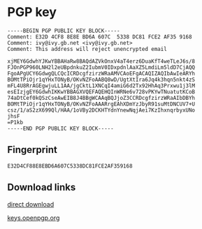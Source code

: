 # PGP key

    -----BEGIN PGP PUBLIC KEY BLOCK-----
    Comment: E32D 4CF8 8E8E BD6A 607C  5338 DC81 FCE2 AF35 9168
    Comment: ivy@ivy.gb.net <ivy@ivy.gb.net>
    Comment: This address will reject unencrypted email

    xjMEY6GdwhYJKwYBBAHaRw8BAQdAZVkOnxV4aT4erz6DuaKfT4weTLeJ6s/8
    FJOnPGP960LNH2l2eUBpdnkuZ2IubmV0IDxpdnlAaXZ5LmdiLm5ldD7CjAQQ
    FgoAPgUCY6GdwgQLCQcICRDcgfzirzWRaAMVCAoEFgACAQIZAQIbAwIeARYh
    BOMtTPiOjr1qYHxTONyB/OKvNZFoAABQ8wD/UgtXtIra6Jq4k3hqn5nkt4zS
    mFL4U8RrAGEgwjuLL1AA/jgCktL1XNCqI4amiG6d2Tx92HhAq3Prxwu1j3lM
    esEIzjgEY6GdwhIKKwYBBAGXVQEFAQEHQInWRNe6v728vPKYwTNuatutKCoB
    74aDtCef0kQSzCseAwEIB8J4BBgWCAAqBQJjoZ3CCRDcgfzirzWRaAIbDBYh
    BOMtTPiOjr1qYHxTONyB/OKvNZFoAAARrgEAhXDmYzJbyR91suMtDNCUV7+U
    csz/1/aS2zX699Ql/HAA/1oVBy2DCKHTYdnYnewNqjAei7KzIhxnqrbyxUNo
    jhsF
    =P1kb
    -----END PGP PUBLIC KEY BLOCK-----

## Fingerprint

    E32D4CF88E8EBD6A607C5338DC81FCE2AF359168

## Download links

[direct download](./publickey.ivy@ivy.gb.net-e32d4cf88e8ebd6a607c5338dc81fce2af359168.asc)

[keys.openpgp.org](https://keys.openpgp.org/search?q=E32D4CF88E8EBD6A607C5338DC81FCE2AF359168)
